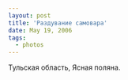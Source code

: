 ```yaml
---
layout: post
title: 'Раздувание самовара'
date: May 19, 2006
tags:
  - photos
---
```


Тульская область, Ясная поляна.
